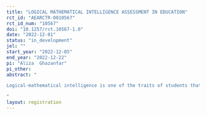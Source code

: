```yaml
---
title: "LOGICAL MATHEMATICAL INTELLIGENCE ASSESSMENT IN EDUCATION"
rct_id: "AEARCTR-0010567"
rct_id_num: "10567"
doi: "10.1257/rct.10567-1.0"
date: "2022-12-01"
status: "in_development"
jel: ""
start_year: "2022-12-05"
end_year: "2022-12-22"
pi: "Aliza  Ghazanfar"
pi_other:
abstract: "
Logical-mathematical intelligence is one of the traits of students that is crucial to learning mathematics. Because it can be incorporated into all mathematical disciplines, logical-mathematical intelligence is one of the most dominant elements of multiple intelligences in mathematics learning. The ability for children to understand words and numbers, to utilise logic and examine situations logically, to find formulae and conduct scientific studies is known as logical-mathematical intelligence. This study aims to describe the logical-mathematical skills of kids between the ages of 7-12. The goal of the study is to determine each indicator's unique logical-mathematical cognitive profile for students.
"
layout: registration
---
```


